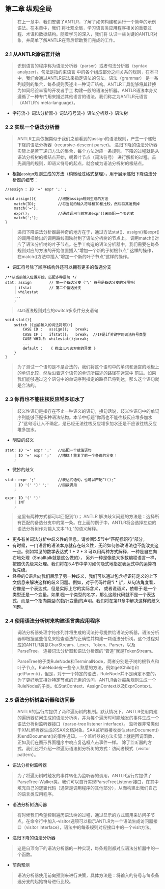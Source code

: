 ## 第二章 纵观全局

>在上一章中，我们安装了ANTLR，了解了如何构建和运行一个简单的示例语法。在本章中，我们
>将壮观全局，学习语言类应用程序相关的重要过程、术语和数据结构。随着学习的深入，我们将
>认识一些关键的ANTLR对象，并简单了解ANTLR在背后帮助我们完成的工作。

### 2.1 从ANTLR源语言开始
>识别语言的程序称为语法分析器（parser）或者句法分析器（syntax analyzer）。句法是指约束语言
>中的各个组成部分之间关系的规则，在本书中，我们会通过ANTLR语法来指定语法的句法。语法（grammar）
>是一系列规则的集合，每条规则表述出一种词汇结构。ANTLR工具能够将其转换为如同经验丰富的开发者手工
>构建一般的语法分析器。ANTLR语法本身又遵循了一种专门用来描述其他语言的语法，我们称之为ANTLR元语言（ANTLR's meta-language）。

* 字符流-》词法分析器-》词法符号流-》语法分析器-》语法树

### 2.2 实现一个语法分析器

>ANTLR工具依据类似于我们之前看到的assign的语法规则，产生一个递归下降的语法分析器（recursive-descent parser)。
>递归下降的语法分析器实际上是若干递归方法的集合，每个方法对应一条规则。下降的过程就是从语法分析树的根结点开始，朝着叶节点（词法符号）
>进行解析的过程。首先调用的规则，即语义符号的起点，就会成为语法分析树的根结点。

* 根据assign规则生成的方法（稍微经过格式整理），用于展示递归下降语法分析器的细节：
```g4
//assign : ID '=' expr ';' ;

void assign(){          //根据assign规则生成的方法
    match(ID);          //将当前的输入符号和ID相比较，然后将其消费掉
    match('=');
    expr();             //通过调用当前方法expr()来匹配一个表达式
    match(';');
}
```
>递归下降语法分析器最神奇的地方在于，通过方法stat()、assign()和expr()的调用描绘出的调用路线图映射到了语法分析树的节点上。
>调用match()对应了语法分析树的叶子节点。在手工构造的语法分析器中，我们需要在每条规则对应的方法的开始位置插入“增加一个新的子树根节点”
>这样的操作，在match()方法中插入“增加一个新的叶子节点”这样的操作。

* 词汇符号除了顺序结构外还可以拥有更多的备选分支
```g4
/**从当前输入位置开始，匹配多种语句 */
stat: assign        // 第一个备选分支（'\' 符号是备选分支的分隔符）
    | ifstat        // 第二个备选分支
    | whilestat
    ...
    ;
```
>stat语法规则对应的switch多条件分支语句
```g4
void stat(){
    switch (《当前输入的词法符号》){
        CASE ID :   assign();   break;
        CASE IF :   ifstat();   break;  //IF是if关键字的词法符号类型
        CASE WHILE: whilestat();break;
        ...
        default :   《 抛出无可选方案的异常 》
    }
}
```

> 为了测试一个语句是不是合法的，我们将这个语句中的单词和迷宫的地板上的单词比较，然后沿着这个语句的单词所描述的路径在迷宫中
> 前进。如果我们能够通过这个语句中的单词序列指定的路径已将到达，那么这个语句就是合法的。

### 2.3 你再也不能往核反应堆多加水了

> 歧义性语句是指存在不止一种语义的语句，换句话说，歧义性语句中的单词序列能够匹配多种语法结构。本节中标题“你再也不能往核反应堆多加水了”这句话让人不确定，是已经无法往核反应堆多加水还是不应该往核反应堆多加水。
* 明显的歧义
```g4
stat: ID '=' expr ';'   //匹配一个赋值语句
    | ID '=' expr ';'   //糟糕！重复了前一个备选的分支！
    ;
```
* 微妙的歧义
```g4
stat: expr ';'          //表达式语句，也可以匹配“f();”
    | ID '(' ')' ';'    //函数调用
    ;

expr: ID '(' ')'
    | INT
    ;
```
> 这里有两种方式都可以匹配到f()；
> ANTLR 解决歧义问题的方法是：选择所有匹配的备选分支中的第一条。在上面的例子中，ANTLR将会选择左边的语法分析树作为输入文本“f();”的语义解释。
* 更多有关词法分析中歧义性的信息，请参阅5.5节中“匹配标识符”部分。
* 有时候，一门语言的语法本身就存在歧义性，无论如何修改语法也不能改变这一点。例如常见的数学表达式 1 + 2 * 3 可以用两种方式解释，一种是自左向右地处理（Smalltalk就是这么做的），
另外一种是像绝大多数编程语言一样，按照优先级来处理。我们将在5.4节中学习如何隐式地指定表达式中的运算符优先级。
* 经典的C语言向我们展示了另一种歧义，我们可以通过包含标识符定义的上下文信息来解决这样的歧义问题。例如，对于代码片段“i * j;”，从句法角度看，它像是一个表达式，但是实际上它的实际含义，
或者说语义，依赖于i是一个类型还是一个变量。如果i是一个类型的名字，那么这段代码就不是一个表达式，而是一个指向类型i的指针变量j的声明。我们将在第11章中解决这样的歧义问题。

### 2.4 使用语法分析树来构建语言类应用程序

>词法分析器处理字符序列并将生成的词法符号提供给语法分析器，语法分析器即根据这些信息来检查语法的正确性并构建一颗语法分析树。这个过程对应的ANTLR类是CharStream、Lexer、Token、Parser，以及ParseTree。
>连接词法分析器和语法分析器的“管道”就是TokenStream。

>ParseTree的子类RuleNode和TerminalNode，两者分别是子树的根节点和叶子节点。RuleNode有一些令人熟悉的方法，例如getChild()和getParent()，但是，对于一个特定的语法，RuleNode并不是确定不变的。
>为了更好地支持对特定节点的元素的访问，ANTLR会对每条规则生成一个RuleNode的子类。如StatContext、AssignContext以及ExprContext。


### 2.5 语法分析树监听器和访问器

> ANTLR的运行库提供了两种遍历树的机制。默认情况下，ANTLR使用内建的遍历器访问生成的语法分析树，并为每个遍历时可能触发的事件生成一个语法分析树监听器接口（parse-tree listener interface）。
> 监听器非常类似于XML解析器生成的SAX文档对象。SAX监听器接收类似startDocument()和endDocument()的事件通知。一个监听器的方法实际上就是回调函数，正如我们在图形界面程序中响应复选框点击事件一样。
> 除了监听器的方式，我们还将介绍一种遍历语法树分析树的方式：访问者模式（visitor pattern）。

* 语法分析树监听器
>为了将遍历树时触发的事件转化为监听器的调用，ANTLR运行库提供了ParseTree-Walker类。我们可以自行实现ParseTreeListener接口，在其中填充自己的逻辑代码（通常是调用程序的其他部分），从而构建出我们自己的语言类应用程序。

* 语法分析树访问器
>有时候我们希望控制遍历语法树的过程，通过显示的方式调用来访问子节点。在命令行中加入-visitor选项可以指示ANTLR为一个语法生成访问器接口（visitor interface），语法中的每条规则对应接口中的一个visit方法。

* 递归下降的语法分析器
>这是自顶向下的语法分析器的一种实现，每条规则都对应语法分析器中的一个函数。

* 前向预测
>语法分析器使用前向预测来进行决策，具体方法是：将输入的符号与每条备选分支的起始符号进行比较。